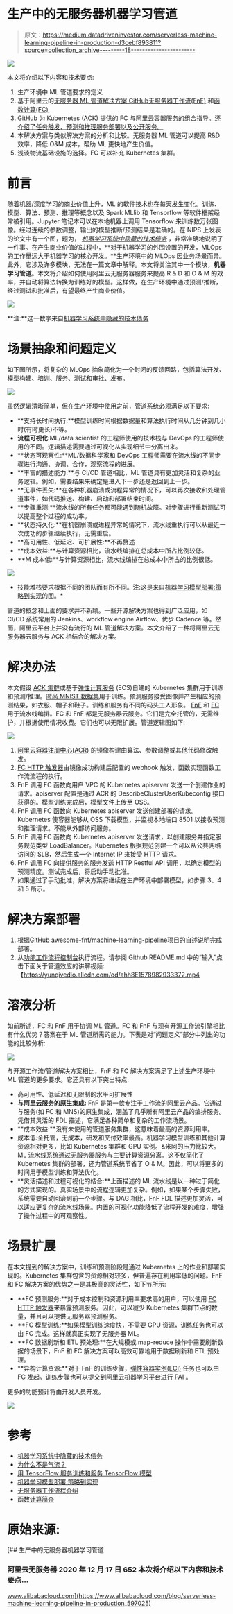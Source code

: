 # 生产中的无服务器机器学习管道

> 原文：<https://medium.datadriveninvestor.com/serverless-machine-learning-pipeline-in-production-d3cebf893811?source=collection_archive---------18----------------------->

![](img/ba9323853226b903caa78c8af7e10c73.png)

本文将介绍以下内容和技术要点:

1.  生产环境中 ML 管道要求的定义
2.  基于阿里云的[无服务器 ML 管道解决方案 GitHub](https://github.com/awesome-fnf/machine-learning-pipeline)[无服务器工作流(FnF)](https://www.alibabacloud.com/product/serverless-workflow) 和[函数计算(FC)](https://www.alibabacloud.com/product/function-compute)
3.  GitHub 为 Kubernetes (ACK) 提供的 FC 与[阿里云容器服务的组合指导。还介绍了任务触发、预测和推理服务部署以及公开服务。](https://www.alibabacloud.com/product/kubernetes)
4.  本解决方案与类似解决方案的分析和比较。无服务器 ML 管道可以提高 R&D 效率，降低 O&M 成本，帮助 ML 更快地产生价值。
5.  浅谈物流基础设施的选择。FC 可以补充 Kubernetes 集群。

# 前言

随着机器/深度学习的商业价值上升，ML 的软件技术也在每天发生变化。训练、模型、算法、预测、推理等概念以及 Spark MLlib 和 Tensorflow 等软件框架经常被引用。Jupyter 笔记本可以在本地机器上调用 Tensorflow 来训练数万张图像。经过连续的参数调整，输出的模型推断/预测结果是准确的。在 NIPS 上发表的论文中有一个图，题为， [*机器学习系统中隐藏的技术债务*](https://papers.nips.cc/paper/5656-hidden-technical-debt-in-machine-learning-systems.pdf) ，非常准确地说明了一件事。在产生商业价值的过程中，**对于机器学习的外围设置的开发，MLOps 的工作量远大于机器学习的核心开发。**生产环境中的 MLOps 因业务场景而异。此外，它涉及许多模块，无法在一篇文章中解释。本文将关注其中一个模块，**机器学习管道**。本文将介绍如何使用阿里云无服务器服务来提高 R & D 和 O & M 的效率，并自动将算法转换为训练好的模型。这样做，在生产环境中通过预测/推断，经过测试和批准后，有望最终产生商业价值。

![](img/36ee682e2671f7c7caeb23f33e9c509b.png)

**注:**这一数字来自[机器学习系统中隐藏的技术债务](https://papers.nips.cc/paper/5656-hidden-technical-debt-in-machine-learning-systems.pdf)

# 场景抽象和问题定义

如下图所示，将复杂的 MLOps 抽象简化为一个封闭的反馈回路，包括算法开发、模型构建、培训、服务、测试和审批、发布。

![](img/5b6c64b48e5a65a5570b3e92a17de72d.png)

虽然逻辑清晰简单，但在生产环境中使用之前，管道系统必须满足以下要求:

*   **支持长时间执行:**模型训练时间根据数据量和算法执行时间从几分钟到几小时(有时更长)不等。
*   **流程可视化**:ML/data scientist 的工程师使用的技术栈与 DevOps 的工程师使用的不同。逻辑描述需要通过可视化从实现细节中分离出来。
*   **状态可观察性:**ML/数据科学家和 DevOps 工程师需要在流水线的不同步骤进行沟通、协调、合作，观察流程的进展。
*   **丰富的描述能力:**与 CI/CD 管道相比，ML 管道具有更加灵活和复杂的业务逻辑。例如，需要结果来确定是进入下一步还是返回到上一步。
*   **无事件丢失:**在各种机器崩溃或流程异常的情况下，可以再次接收和处理管道事件，如代码推送、构建、启动和部署结束时间。
*   **步骤重测:**流水线的所有任务都可能遇到随机故障。对步骤进行重新测试可以提高整个过程的成功率。
*   **状态持久化:**在机器崩溃或进程异常的情况下，流水线重执行可以从最近一次成功的步骤继续执行，无需重启。
*   **高可用性、低延迟、可扩展性:**不再赘述
*   **成本效益:**与计算资源相比，流水线编排在总成本中所占比例较低。
*   **M 成本低:**与计算资源相比，流水线编排在总成本中所占的比例很低。

![](img/ca1b8c2cb2e45b33c6f40ba347f5bae7.png)

*   技能堆栈要求根据不同的团队而有所不同。注:这是来自[机器学习模型部署:策略到实现](https://www.slideshare.net/Hadoop_Summit/machine-learning-model-deployment-strategy-to-implementation)的图。*

管道的概念和上面的要求并不新颖。一些开源解决方案也得到广泛应用，如 CI/CD 系统常用的 Jenkins、workflow engine Airflow、优步 Cadence 等。然而，阿里云平台上并没有流行的 ML 管道解决方案。本文介绍了一种将阿里云无服务器云服务与 ACK 相结合的解决方案。

# 解决办法

本文假设 [ACK 集群](https://www.alibabacloud.com/product/kubernetes)或基于[弹性计算服务](https://www.alibabacloud.com/product/ecs) (ECS)自建的 Kubernetes 集群用于训练和预测/推理。[时尚 MNIST 数据集](https://github.com/zalandoresearch/fashion-mnist)用于训练。预测服务接受图像并产生相应的预测结果，如衣服、帽子和鞋子。训练和服务有不同的码头工人形象。 [FnF](https://www.alibabacloud.com/product/serverless-workflow) 和 [FC](https://www.alibabacloud.com/products/function-compute) 用于流水线编排。FC 和 FnF 都是无服务器云服务。它们是完全托管的，无需维护，并根据使用情况收费。它们也可以无限扩展。管道逻辑图如下:

![](img/9ea0df9f839c20b9e6a07b950a2bacc5.png)

1.  [阿里云容器注册中心(ACR)](https://www.alibabacloud.com/help/doc-detail/60997.htm) 的镜像构建由算法、参数调整或其他代码修改触发。
2.  [FC HTTP 触发器](https://www.alibabacloud.com/help/doc-detail/71229.htm)由镜像成功构建后配置的 webhook 触发，函数实现函数工作流流程的执行。
3.  FnF 调用 FC 函数向用户 VPC 的 Kubernetes apiserver 发送一个创建作业的请求。apiserver 配置是通过 ACR 的 DescribeClusterUserKubeconfig 接口获得的。模型训练完成后，模型文件上传至 OSS。
4.  FnF 调用 FC 函数向 Kubernetes apiserver 发送创建部署的请求。Kubernetes 使容器能够从 OSS 下载模型，并监视本地端口 8501 以接收预测和推理请求。不能从外部访问服务。
5.  FnF 调用 FC 函数向 Kubernetes apiserver 发送请求，以创建服务并指定服务规范类型 LoadBalancer。Kubernetes 根据规范创建一个可以从公共网络访问的 SLB，然后生成一个 Internet IP 来接受 HTTP 请求。
6.  FnF 调用 FC 向提供服务的服务发送 HTTP Restful API 调用，以确定模型的预测精度。测试完成后，将启动手动批准。
7.  如果通过了手动批准，解决方案将继续在生产环境中部署模型，如步骤 3、4 和 5 所示。

# 解决方案部署

1.  根据[GitHub awesome-fnf/machine-learning-pipeline](https://github.com/awesome-fnf/machine-learning-pipeline)项目的自述说明完成部署。
2.  从[功能工作流程控制台](https://fnf.console.aliyun.com/fnf/cn-hangzhou/flows/item/fnfDemoMLPipelineFlow)执行流程。请参阅 Github README.md 中的“输入”点击下面关于管道效应的讲解视频:【https://yunqivedio.alicdn.com/od/ahh8E1578982933372.mp4

# 溶液分析

如前所述，FC 和 FnF 用于协调 ML 管道。FC 和 FnF 与现有开源工作流引擎相比有什么优势？答案在于 ML 管道所需的能力。下表是对“问题定义”部分中列出的功能的比较分析:

![](img/964fe9453d224e29a2675983724db34b.png)

与开源工作流/管道解决方案相比，FnF 和 FC 解决方案满足了上述生产环境中 ML 管道的更多要求。它还具有以下突出特点:

*   高可用性、低延迟和无限制的水平可扩展性
*   **与阿里云服务的原生集成:** FnF 是第一款专注于工作流的阿里云产品。它通过与服务(如 FC 和 MNS)的原生集成，涵盖了几乎所有阿里云产品的编排服务。凭借其灵活的 FDL 描述，它满足各种简单和复杂的工作流场景。
*   **成本效益:**没有未使用的管道服务集群，这意味着最高的资源利用率。
*   成本低:全托管，无成本，研发和交付效率最高。机器学习模型训练和其他计算资源相对更多，比如 Kubernetes 集群和 GPU 实例。&米阿的压力比较大。ML 流水线系统通过无服务器服务与主要计算资源分离。这不仅简化了 Kubernetes 集群的部署，还为管道系统节省了 O & M。因此，可以将更多的时间用于模型训练和算法优化。
*   **灵活描述和过程可视化的结合:**上面描述的 ML 流水线是以一种过于简化的方式实现的。真实场景中的流程逻辑更加复杂。例如，如果某个步骤失败，系统需要自动回滚到前一个步骤。与 DAG 相比，FnF FDL 描述更加灵活，可以适应更复杂的流水线场景。内置的可视化功能降低了流程开发的难度，增强了操作过程中的可观察性。

# 场景扩展

在本文提到的解决方案中，训练和预测阶段是通过 Kubernetes 上的作业和部署实现的。Kubernetes 集群包含的资源相对较多，但普遍存在利用率低的问题。FnF 和 FC 解决方案的优势之一是其极高的灵活性，如下节所示:

*   **FC 预测服务:**对于成本控制和资源利用率要求高的用户，可以使用 [FC HTTP 触发器](https://www.alibabacloud.com/help/doc-detail/71229.htm)来暴露预测服务。因此，可以减少 Kubernetes 集群节点的数量，并且可以提供无服务器预测服务。
*   **FC 模型训练:**如果模型训练速度快，不需要 GPU 资源，训练任务也可以由 FC 完成。这样就真正实现了无服务器 ML。
*   **FC 数据刷新和 ETL 预处理:**在大规模或 map-reduce 操作中需要刷新数据的场景下，FnF 和 FC 解决方案可以高效可靠地用于数据刷新和 ETL 预处理。
*   **异构计算资源:**对于 FnF 的训练步骤，[弹性容器实例(ECI)](https://www.alibabacloud.com/product/elastic-container-instance) 任务也可以由 FC 发起。训练步骤也可以提交到[阿里云机器学习平台进行 PAI](https://www.alibabacloud.com/product/machine-learning) 。

更多的功能预计将由开发人员开发。

![](img/58e3bcf58d2e4d4bf189cc4b624d045d.png)

# 参考

*   [机器学习系统中隐藏的技术债务](https://papers.nips.cc/paper/5656-hidden-technical-debt-in-machine-learning-systems.pdf)
*   [为什么不是气流？](https://medium.com/the-prefect-blog/why-not-airflow-4cfa423299c4)
*   [用 TensorFlow 服务训练和服务 TensorFlow 模型](https://www.tensorflow.org/tfx/tutorials/serving/rest_simple)
*   [机器学习模型部署:策略到实现](https://www.slideshare.net/Hadoop_Summit/machine-learning-model-deployment-strategy-to-implementation)
*   [无服务器工作流程介绍](https://www.alibabacloud.com/help/doc-detail/114020.htm)
*   [函数计算简介](https://www.alibabacloud.com/help/doc-detail/52895.htm)

# 原始来源:

[](https://www.alibabacloud.com/blog/serverless-machine-learning-pipeline-in-production_597025) [## 生产中的无服务器机器学习管道

### 阿里云无服务器 2020 年 12 月 17 日 652 本次将介绍以下内容和技术要点…

www.alibabacloud.com](https://www.alibabacloud.com/blog/serverless-machine-learning-pipeline-in-production_597025)